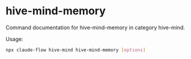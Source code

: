 # hive-mind-memory

Command documentation for hive-mind-memory in category hive-mind.

Usage:
```bash
npx claude-flow hive-mind hive-mind-memory [options]
```
